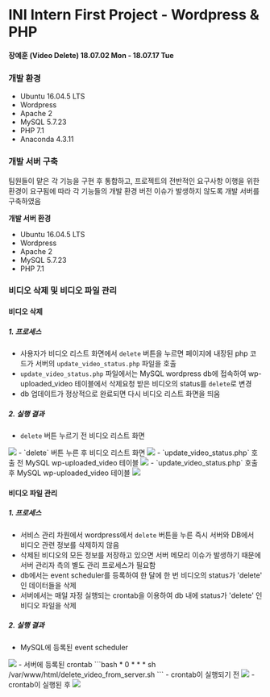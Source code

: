 # INI Intern First Project - Wordpress & PHP
**장예훈 (Video Delete)
18.07.02 Mon - 18.07.17 Tue**

### 개발 환경
- Ubuntu 16.04.5 LTS
- Wordpress
- Apache 2
- MySQL 5.7.23
- PHP 7.1
- Anaconda 4.3.11

### 개발 서버 구축
팀원들이 맡은 각 기능을 구현 후 통합하고, 프로젝트의 전반적인 요구사항 이행을 위한 환경이 요구됨에 따라 각 기능들의 개발 환경 버전 이슈가 발생하지 않도록 개발 서버를 구축하였음

**개발 서버 환경**
- Ubuntu 16.04.5 LTS
- Wordpress
- Apache 2
- MySQL 5.7.23
- PHP 7.1

### 비디오 삭제 및 비디오 파일 관리
#### 비디오 삭제
##### 1. 프로세스
- 사용자가 비디오 리스트 화면에서 `delete` 버튼을 누르면 페이지에 내장된 php 코드가 서버의 `update_video_status.php` 파일을 호출
- `update_video_status.php` 파일에서는 MySQL wordpress db에 접속하여 wp-uploaded_video 테이블에서 삭제요청 받은 비디오의 status를 `delete`로 변경
- db 업데이트가 정상적으로 완료되면 다시 비디오 리스트 화면을 띄움  

##### 2. 실행 결과
- `delete` 버튼 누르기 전 비디오 리스트 화면
<img src="https://i.imgur.com/rJI8Iea.png"/>
- `delete` 버튼 누른 후 비디오 리스트 화면
<img src="https://i.imgur.com/KdjTyRy.png"/>
- `update_video_status.php` 호출 전 MySQL wp-uploaded_video 테이블
<img src="https://i.imgur.com/IYqgzN9.png"/>
- `update_video_status.php` 호출 후 MySQL wp-uploaded_video 테이블
<img src="https://i.imgur.com/ax9Mgqi.png"/>

#### 비디오 파일 관리
##### 1. 프로세스
- 서비스 관리 차원에서 wordpress에서 `delete` 버튼을 누른 즉시 서버와 DB에서 비디오 관련 정보를 삭제하지 않음
- 삭제된 비디오의 모든 정보를 저장하고 있으면 서버 메모리 이슈가 발생하기 때문에 서버 관리자 측의 별도 관리 프로세스가 필요함
- db에서는 event scheduler를 등록하여 한 달에 한 번 비디오의 status가 'delete' 인 데이터들을 삭제
- 서버에서는 매일 자정 실행되는 crontab을 이용하여 db 내에 status가 'delete' 인 비디오 파일을 삭제

##### 2. 실행 결과
- MySQL에 등록된 event scheduler
<img src="https://i.imgur.com/67Y9EEm.png"/>
- 서버에 등록된 crontab
```bash
 * 0 * * * sh /var/www/html/delete_video_from_server.sh
```
- crontab이 실행되기 전
<img src="https://i.imgur.com/Wb5Hbir.png"/>
- crontab이 실행된 후
<img src="https://i.imgur.com/4enTPuO.png"/>
